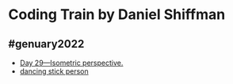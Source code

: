 # Coding Train by Daniel Shiffman 

## #genuary2022

- [Day 29—Isometric perspective.](https://editor.p5js.org/unicornCoder/sketches/i-An4AHAt)
- [dancing stick person](https://editor.p5js.org/codingtrain/full/tXYQPrRYq)
